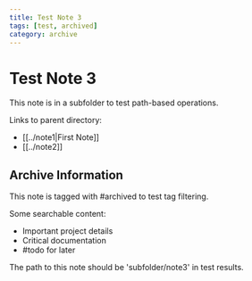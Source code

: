 ```yaml
---
title: Test Note 3
tags: [test, archived]
category: archive
---
```


# Test Note 3

This note is in a subfolder to test path-based operations.

Links to parent directory:
- [[../note1|First Note]]
- [[../note2]]

## Archive Information

This note is tagged with #archived to test tag filtering.

Some searchable content:
- Important project details
- Critical documentation
- #todo for later

The path to this note should be 'subfolder/note3' in test results.